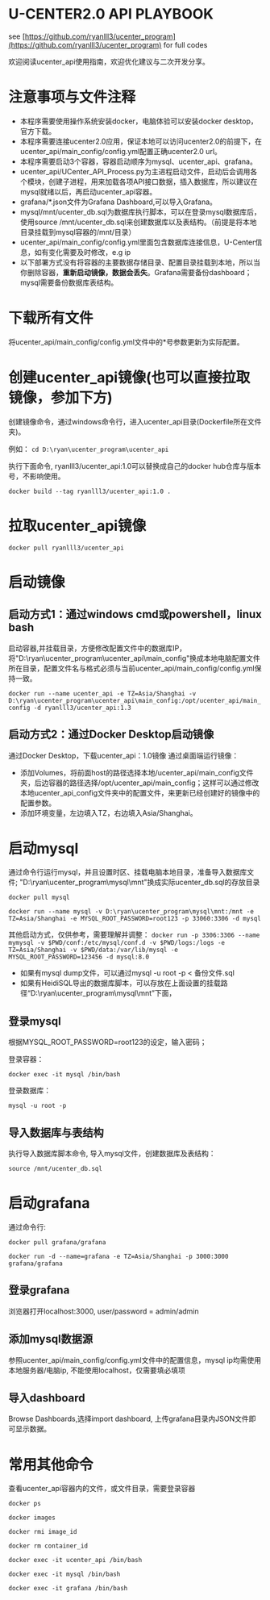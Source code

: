 # U-CENTER2.0 API PLAYBOOK
see [https://github.com/ryanlll3/ucenter_program](https://github.com/ryanlll3/ucenter_program) for full codes

欢迎阅读ucenter_api使用指南，欢迎优化建议与二次开发分享。
# 注意事项与文件注释
- 本程序需要使用操作系统安装docker，电脑体验可以安装docker desktop，官方下载。
- 本程序需要连接ucenter2.0应用，保证本地可以访问ucenter2.0的前提下，在ucenter_api/main_config/config.yml配置正确ucenter2.0 url。
- 本程序需要启动3个容器，容器启动顺序为mysql、ucenter_api、grafana。
- ucenter_api/UCenter_API_Process.py为主进程启动文件，启动后会调用各个模块，创建子进程，用来加载各项API接口数据，插入数据库，所以建议在mysql就绪以后，再启动ucenter_api容器。
- grafana/*.json文件为Grafana Dashboard,可以导入Grafana。
- mysql/mnt/ucenter_db.sql为数据库执行脚本，可以在登录mysql数据库后，使用source /mnt/ucenter_db.sql来创建数据库以及表结构。（前提是将本地目录挂载到mysql容器的/mnt/目录）
- ucenter_api/main_config/config.yml里面包含数据库连接信息，U-Center信息，如有变化需要及时修改，e.g ip
- 以下部署方式没有将容器的主要数据存储目录、配置目录挂载到本地，所以当你删除容器，**重新启动镜像，数据会丢失**。Grafana需要备份dashboard；mysql需要备份数据库表结构。

# 下载所有文件
将ucenter_api/main_config/config.yml文件中的*号参数更新为实际配置。

# 创建ucenter_api镜像(也可以直接拉取镜像，参加下方)
创建镜像命令，通过windows命令行，进入ucenter_api目录(Dockerfile所在文件夹)。

例如：
`cd D:\ryan\ucenter_program\ucenter_api`

执行下面命令, ryanlll3/ucenter_api:1.0可以替换成自己的docker hub仓库与版本号，不影响使用。

`docker build --tag ryanlll3/ucenter_api:1.0 .`

# 拉取ucenter_api镜像

`docker pull ryanlll3/ucenter_api`

# 启动镜像
## 启动方式1：通过windows cmd或powershell，linux bash
启动容器,并挂载目录，方便修改配置文件中的数据库IP，将"D:\ryan\ucenter_program\ucenter_api\main_config"换成本地电脑配置文件所在目录，配置文件名与格式必须与当前ucenter_api/main_config/config.yml保持一致。

`docker run --name ucenter_api -e TZ=Asia/Shanghai -v D:\ryan\ucenter_program\ucenter_api\main_config:/opt/ucenter_api/main_config -d ryanlll3/ucenter_api:1.3`

## 启动方式2：通过Docker Desktop启动镜像

通过Docker Desktop，下载ucenter_api：1.0镜像
通过桌面端运行镜像：
- 添加Volumes，将前面host的路径选择本地/ucenter_api/main_config文件夹，后边容器的路径选择/opt/ucenter_api/main_config；这样可以通过修改本地ucenter_api_config文件夹中的配置文件，来更新已经创建好的镜像中的配置参数。
- 添加环境变量，左边填入TZ，右边填入Asia/Shanghai。


# 启动mysql

通过命令行运行mysql，并且设置时区、挂载电脑本地目录，准备导入数据库文件; "D:\ryan\ucenter_program\mysql\mnt"换成实际ucenter_db.sql的存放目录

`docker pull mysql`

`docker run --name mysql -v D:\ryan\ucenter_program\mysql\mnt:/mnt -e TZ=Asia/Shanghai -e MYSQL_ROOT_PASSWORD=root123 -p 33060:3306 -d mysql`

其他启动方式，仅供参考，需要理解并调整：
`docker run -p 3306:3306 --name mymysql -v $PWD/conf:/etc/mysql/conf.d -v $PWD/logs:/logs -e TZ=Asia/Shanghai -v $PWD/data:/var/lib/mysql -e MYSQL_ROOT_PASSWORD=123456 -d mysql:8.0`

- 如果有mysql dump文件，可以通过mysql -u root -p < 备份文件.sql
- 如果有HeidiSQL导出的数据库脚本，可以存放在上面设置的挂载路径“D:\ryan\ucenter_program\mysql\mnt”下面，

## 登录mysql

根据MYSQL_ROOT_PASSWORD=root123的设定，输入密码；

登录容器：

`docker exec -it mysql /bin/bash`

登录数据库：

`mysql -u root -p` 

## 导入数据库与表结构
执行导入数据库脚本命令, 导入mysql文件，创建数据库及表结构：

`source /mnt/ucenter_db.sql`


# 启动grafana
通过命令行:

`docker pull grafana/grafana`

`docker run -d --name=grafana -e TZ=Asia/Shanghai -p 3000:3000 grafana/grafana`

## 登录grafana
浏览器打开localhost:3000, user/password = admin/admin
## 添加mysql数据源
参照ucenter_api/main_config/config.yml文件中的配置信息，mysql ip均需使用本地服务器/电脑ip, 不能使用localhost，仅需要填必填项

## 导入dashboard
Browse Dashboards,选择import dashboard, 上传grafana目录内JSON文件即可显示数据。

# 常用其他命令

查看ucenter_api容器内的文件，或文件目录，需要登录容器

`docker ps`

`docker images`

`docker rmi image_id`

`docker rm container_id`

`docker exec -it ucenter_api /bin/bash`

`docker exec -it mysql /bin/bash`

`docker exec -it grafana /bin/bash`

